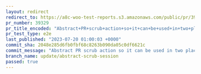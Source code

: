 ```yaml
---
layout: redirect
redirect_to: https://a8c-woo-test-reports.s3.amazonaws.com/public/pr/39329/e2e/index.html
pr_number: 39329
pr_title_encoded: "Abstract+PR+scrub+action+so+it+can+be+used+in+two+places"
pr_test_type: e2e
last_published: "2023-07-20 01:00:03 +0000"
commit_sha: 2048e285d6fb0fbf68c8263b090da05c0df6621c
commit_message: "Abstract PR scrub action so it can be used in two places"
branch_name: update/abstract-scrub-session
passed: true
---
```

